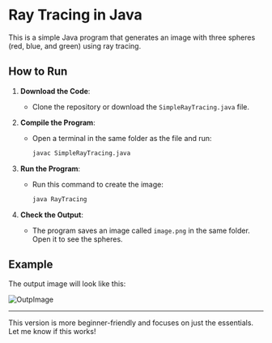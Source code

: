 # Ray Tracing in Java

This is a simple Java program that generates an image with three spheres (red, blue, and green) using ray tracing.

## How to Run
1. **Download the Code**:
   - Clone the repository or download the `SimpleRayTracing.java` file.

2. **Compile the Program**:
   - Open a terminal in the same folder as the file and run:
     ```bash
     javac SimpleRayTracing.java
     ```

3. **Run the Program**:
   - Run this command to create the image:
     ```bash
     java RayTracing
     ```

4. **Check the Output**:
   - The program saves an image called `image.png` in the same folder. Open it to see the spheres.

## Example
The output image will look like this:

![OutpImage](output_image.png)

---

This version is more beginner-friendly and focuses on just the essentials. Let me know if this works!
